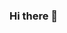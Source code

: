 ### Hi there 👋

<!--
**Valiantsin2021/Valiantsin2021** is a ✨ _special_ ✨ repository because its `README.md` (this file) appears on your GitHub profile.

Here are some ideas to get you started:

- 🔭 I’m currently working on UAT testing of web applications
- 🌱 I’m currently learning Automation testing JavaScript
- 👯 I’m looking to collaborate on QA
- 🤔 I’m looking for help with Jenkins
- 💬 Ask me about ...
- 📫 How to reach me: linkedin https://www.linkedin.com/in/valiantsin-lutchanka/
- 😄 Pronouns: ...
- ⚡ Fun fact: ...
-->
